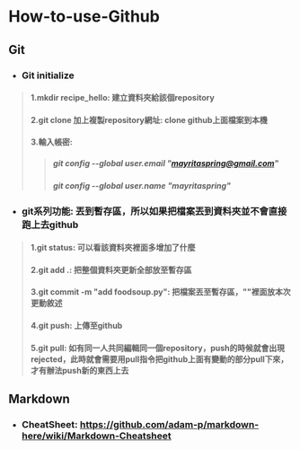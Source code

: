 # How-to-use-Github

## Git
- ### Git initialize
> #### 1.mkdir recipe_hello: 建立資料夾給該個repository
> #### 2.git clone 加上複製repository網址: clone github上面檔案到本機
> #### 3.輸入帳密:
>> ##### git config --global user.email "mayritaspring@gmail.com"
>> ##### git config --global user.name "mayritaspring"


- ### git系列功能: 丟到暫存區，所以如果把檔案丟到資料夾並不會直接跑上去github
> #### 1.git status: 可以看該資料夾裡面多增加了什麼
> #### 2.git add .: 把整個資料夾更新全部放至暫存區
> #### 3.git commit -m "add foodsoup.py": 把檔案丟至暫存區，""裡面放本次更動敘述
> #### 4.git push: 上傳至github
> #### 5.git pull: 如有同一人共同編輯同一個repository，push的時候就會出現rejected，此時就會需要用pull指令把github上面有變動的部分pull下來，才有辦法push新的東西上去

## Markdown
- ### CheatSheet: https://github.com/adam-p/markdown-here/wiki/Markdown-Cheatsheet


